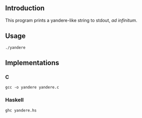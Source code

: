 ## Introduction

This program prints a yandere-like string to stdout, *ad infinitum*.

## Usage

```
./yandere
```

## Implementations

### C

```
gcc -o yandere yandere.c
```

### Haskell

```
ghc yandere.hs
```